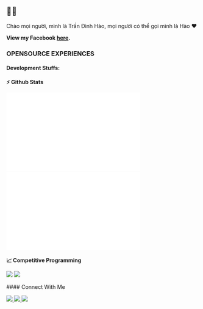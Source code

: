 ## 👨‍💻

Chào mọi người, mình là Trần Đình Hào, mọi người có thể gọi mình là Hào ❤️ 

**View my Facebook [here](https://www.facebook.com/trandinhhaoo).**

### OPENSOURCE EXPERIENCES

#### Development Stuffs:

<b>⚡ Github Stats</b>
<p float="left">
<img height="205em" src="https://raw.githubusercontent.com/sudiptob2/action-based-github-stats/master/generated/overview.svg#gh-light-mode-only" /> 
<img height="205em" src="https://raw.githubusercontent.com/sudiptob2/action-based-github-stats/master/generated/languages.svg#gh-light-mode-only"/>
</p>

<b>&#128200; Competitive Programming</b>
<p float="left">
<img height="273em" src="https://leetcard.jacoblin.cool/trandinhhao?theme=light&font=ABeeZee&ext=activity" />
<img height="280em" src="https://raw.githubusercontent.com/trandinhhao/testing/main/output/light_card.svg" />
</p>
#### Connect With Me

<p left="center">
<a href="https://www.linkedin.com/in/trandinhhao/">
  <img src="https://img.shields.io/badge/linkedin-%230077B5.svg?&style=for-the-badge&logo=linkedin&logoColor=white" height=25>
</a> 
<a href="https://www.facebook.com/trandinhhaoo">
  <img src="https://img.shields.io/badge/Facebook-1877F2?style=for-the-badge&logo=facebook&logoColor=white" height=25>
</a>
<a href="mailto:haodinhtran06@gmail.com">
  <img src="	https://img.shields.io/badge/Gmail-D14836?style=for-the-badge&logo=gmail&logoColor=white" height=25>
</a>
</p>
